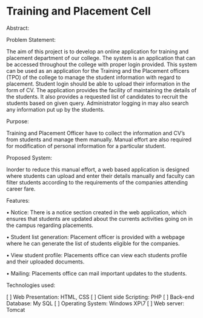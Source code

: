 # Training and Placement Cell

Abstract:

Problem Statement:

The aim of this project is to develop an online application for training and placement department of our college. The system is an application that can be accessed throughout the college with proper login provided. This system can be used as an application for the Training and the Placement officers (TPO) of the college to manage the student information with regard to placement. Student login should be able to upload their information in the form of CV. The application provides the facility of maintaining the details of the students. It also provides a requested list of candidates to recruit the students based on given query. Administrator logging in may also search any information put up by the students.

Purpose:

Training and Placement Officer have to collect the information and CV’s from students and manage them manually.
Manual effort are also required for modification of personal information for a particular student.

Proposed System:

Inorder to reduce this manual effort, a web based application is designed where students can upload and enter their details manually and faculty can filter students according to the requirements of the companies attending career fare.

Features:

•	Notice:
There is a notice section created in the web application, which ensures that students are updated about the currents activities going on in the campus regarding placements.

•	Student list generation:
Placement officer is provided with a webpage where he can generate the list of students eligible for the companies.

•	View student profile:
Placements office can view each students profile and their uploaded documents.

•	Mailing:
Placements office can mail important updates to the students.


Technologies used:

[ ]	Web Presentation: HTML, CSS
[ ]	Client side Scripting: PHP
[ ]	Back-end Database: My SQL
[ ]	Operating System: Windows XP\7
[ ]	Web server: Tomcat
